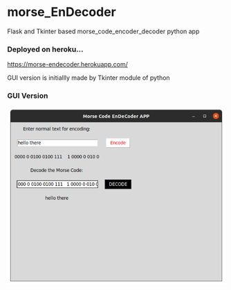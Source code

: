 # morse_EnDecoder
Flask and Tkinter based morse_code_encoder_decoder python app

### Deployed on heroku...<br>
https://morse-endecoder.herokuapp.com/

GUI version is initiallly made by Tkinter module of python
### GUI Version
![](https://github.com/Safat99/morse_EnDecoder/blob/main/GUI_ss.png)
